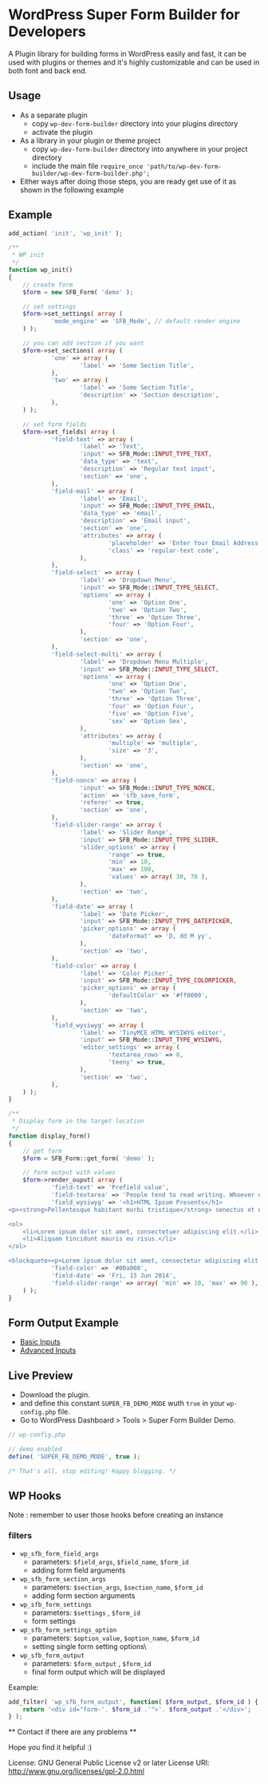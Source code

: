 # WordPress Super Form Builder for Developers

A Plugin library for building forms in WordPress easily and fast, it can be used with plugins or themes and it's highly customizable and can be used in both font and back end.

## Usage ##
- As a separate plugin
	- copy `wp-dev-form-builder` directory into your plugins directory
	- activate the plugin
- As a library in your plugin or theme project
	- copy `wp-dev-form-builder` directory into anywhere in your project directory
	- include the main file `require_once 'path/to/wp-dev-form-builder/wp-dev-form-builder.php';`
- Either ways after doing those steps, you are ready get use of it as shown in the following example

## Example ##

```php 
add_action( 'init', 'wp_init' );

/**
 * WP init
 */
function wp_init()
{
	// create form
	$form = new SFB_Form( 'demo' );

	// set settings
	$form->set_settings( array ( 
			'mode_engine' => 'SFB_Mode', // default render engine
	) );

	// you can add section if you want
	$form->set_sections( array ( 
			'one' => array ( 
					'label' => 'Some Section Title',
			),
			'two' => array ( 
					'label' => 'Some Section Title',
					'description' => 'Section description',
			),
	) );

	// set form fields
	$form->set_fields( array ( 
			'field-text' => array ( 
					'label' => 'Text',
					'input' => SFB_Mode::INPUT_TYPE_TEXT,
					'data_type' => 'text',
					'description' => 'Regular text input',
					'section' => 'one',
			),
			'field-mail' => array ( 
					'label' => 'Email',
					'input' => SFB_Mode::INPUT_TYPE_EMAIL,
					'data_type' => 'email',
					'description' => 'Email input',
					'section' => 'one',
					'attributes' => array ( 
							'placeholder' => 'Enter Your Email Address',
							'class' => 'regular-text code',
					),
			),
			'field-select' => array ( 
					'label' => 'Dropdown Menu',
					'input' => SFB_Mode::INPUT_TYPE_SELECT,
					'options' => array ( 
							'one' => 'Option One',
							'two' => 'Option Two',
							'three' => 'Option Three',
							'four' => 'Option Four',
					),
					'section' => 'one',
			),
			'field-select-multi' => array ( 
					'label' => 'Dropdown Menu Multiple',
					'input' => SFB_Mode::INPUT_TYPE_SELECT,
					'options' => array ( 
							'one' => 'Option One',
							'two' => 'Option Two',
							'three' => 'Option Three',
							'four' => 'Option Four',
							'five' => 'Option Five',
							'sex' => 'Option Sex',
					),
					'attributes' => array ( 
							'multiple' => 'multiple',
							'size' => '3',
					),
					'section' => 'one',
			),
			'field-nonce' => array ( 
					'input' => SFB_Mode::INPUT_TYPE_NONCE,
					'action' => 'sfb_save_form',
					'referer' => true,
					'section' => 'one',
			),
			'field-slider-range' => array ( 
					'label' => 'Slider Range',
					'input' => SFB_Mode::INPUT_TYPE_SLIDER,
					'slider_options' => array ( 
							'range' => true,
							'min' => 10,
							'max' => 100,
							'values' => array( 30, 70 ),
					),
					'section' => 'two',
			),
			'field-date' => array ( 
					'label' => 'Date Picker',
					'input' => SFB_Mode::INPUT_TYPE_DATEPICKER,
					'picker_options' => array ( 
							'dateFormat' => 'D, dd M yy',
					),
					'section' => 'two',
			),
			'field-color' => array ( 
					'label' => 'Color Picker',
					'input' => SFB_Mode::INPUT_TYPE_COLORPICKER,
					'picker_options' => array ( 
							'defaultColor' => '#ff0000',
					),
					'section' => 'two',
			),
			'field_wysiwyg' => array ( 
					'label' => 'TinyMCE HTML WYSIWYG editor',
					'input' => SFB_Mode::INPUT_TYPE_WYSIWYG,
					'editor_settings' => array ( 
							'textarea_rows' => 8,
							'teeny' => true,
					),
					'section' => 'two',
			),
	) );
}

/**
 * Display form in the target location
 */
function display_form()
{
	// get form
	$form = SFB_Form::get_form( 'demo' );

	// form output with values
	$form->render_ouput( array ( 
			'field-text' => 'Prefield value',
			'field-textarea' => 'People tend to read writing. Whoever evaluates your text cannot evaluate the way you write. Humans are creative beings.',
			'field_wysiwyg' => '<h1>HTML Ipsum Presents</h1>
<p><strong>Pellentesque habitant morbi tristique</strong> senectus et netus et malesuada fames ac turpis egestas. Vestibulum tortor quam, feugiat vitae <em>Aenean ultricies mi vitae est.</em></p>

<ol>
	<li>Lorem ipsum dolor sit amet, consectetuer adipiscing elit.</li>
	<li>Aliquam tincidunt mauris eu risus.</li>
</ol>

<blockquote><p>Lorem ipsum dolor sit amet, consectetur adipiscing elit. Vivamus magna. Cras in mi at felis aliquet congue. Ut a est eget ligula molestie gravida. Curabitur massa. Donec eleifend, libero at sagittis mollis, tellus est malesuada tellus, at luctus turpis elit sit amet quam. Vivamus pretium ornare est.</p></blockquote>',
			'field-color' => '#00a008',
			'field-date' => 'Fri, 13 Jun 2014',
			'field-slider-range' => array( 'min' => 10, 'max' => 90 ),
	) );
}
```

## Form Output Example ###
- [Basic Inputs](http://nabeel.molham.me/blog/wp-content/uploads/2014/06/form-builder-demo-1.png)
- [Advanced Inputs](http://nabeel.molham.me/blog/wp-content/uploads/2014/06/form-builder-demo-2.png)

## Live Preview ###
- Download the plugin.
- and define this constant `SUPER_FB_DEMO_MODE` wuth `true` in your `wp-config.php` file.
- Go to WordPress Dashboard > Tools > Super Form Builder Demo.

```php
// wp-config.php

// demo enabled
define( 'SUPER_FB_DEMO_MODE', true );

/* That's all, stop editing! Happy blogging. */
```

## WP Hooks ##
Note : remember to user those hooks before creating an instance

### filters ###
- `wp_sfb_form_field_args`
	- parameters: `$field_args`, `$field_name`, `$form_id`
    - adding form field arguments 
- `wp_sfb_form_section_args`
	- parameters: `$section_args`, `$section_name`, `$form_id`
    - adding form section arguments
- `wp_sfb_form_settings`
	- parameters: `$settings` , `$form_id`
    - form settings
- `wp_sfb_form_settings_option`
	- parameters: `$option_value`, `$option_name`, `$form_id`
    - setting single form setting options\
- `wp_sfb_form_output`
	- parameters: `$form_output` , `$form_id`
    - final form output which will be displayed

Example:
```php
add_filter( 'wp_sfb_form_output', function( $form_output, $form_id ) {
	return '<div id="form-'. $form_id .'">'. $form_output .'</div>';
} );
```

** Contact if there are any problems **

Hope you find it helpful :)

License: GNU General Public License v2 or later
License URI: http://www.gnu.org/licenses/gpl-2.0.html
